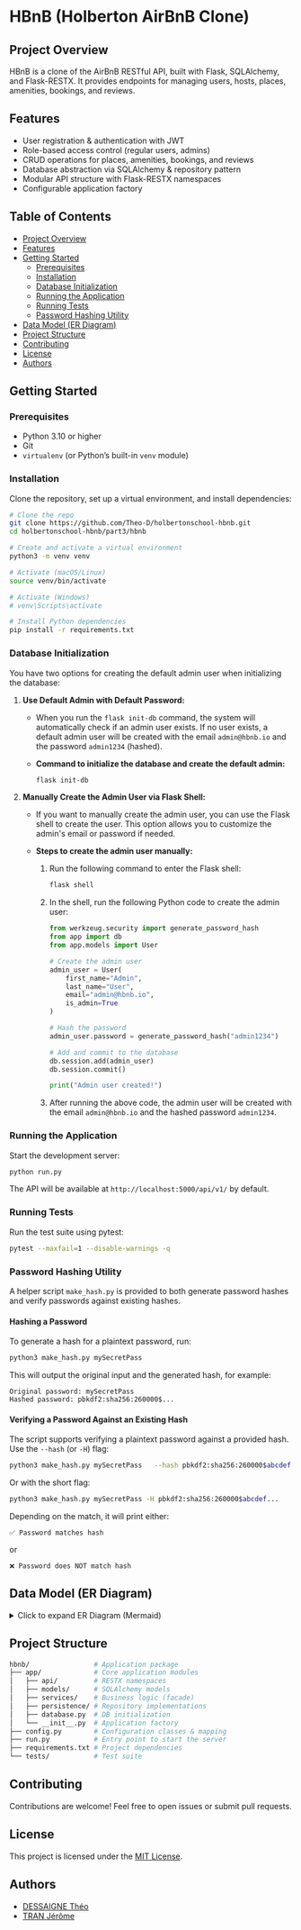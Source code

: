 
# HBnB (Holberton AirBnB Clone)

## Project Overview

HBnB is a clone of the AirBnB RESTful API, built with Flask, SQLAlchemy, and Flask-RESTX. It provides endpoints for managing users, hosts, places, amenities, bookings, and reviews.

## Features

* User registration & authentication with JWT
* Role-based access control (regular users, admins)
* CRUD operations for places, amenities, bookings, and reviews
* Database abstraction via SQLAlchemy & repository pattern
* Modular API structure with Flask-RESTX namespaces
* Configurable application factory

## Table of Contents

* [Project Overview](#project-overview)
* [Features](#features)
* [Getting Started](#getting-started)
  * [Prerequisites](#prerequisites)
  * [Installation](#installation)
  * [Database Initialization](#database-initialization)
  * [Running the Application](#running-the-application)
  * [Running Tests](#running-tests)
  * [Password Hashing Utility](#password-hashing-utility)
* [Data Model (ER Diagram)](#data-model-er-diagram)
* [Project Structure](#project-structure)
* [Contributing](#contributing)
* [License](#license)
* [Authors](#authors)

## Getting Started

### Prerequisites

* Python 3.10 or higher
* Git
* `virtualenv` (or Python’s built-in `venv` module)

### Installation

Clone the repository, set up a virtual environment, and install dependencies:

```bash
# Clone the repo
git clone https://github.com/Theo-D/holbertonschool-hbnb.git
cd holbertonschool-hbnb/part3/hbnb

# Create and activate a virtual environment
python3 -m venv venv

# Activate (macOS/Linux)
source venv/bin/activate

# Activate (Windows)
# venv\Scripts\activate

# Install Python dependencies
pip install -r requirements.txt
```

### Database Initialization

You have two options for creating the default admin user when initializing the database:

1. **Use Default Admin with Default Password:**
   - When you run the `flask init-db` command, the system will automatically check if an admin user exists. If no user exists, a default admin user will be created with the email `admin@hbnb.io` and the password `admin1234` (hashed).

   - **Command to initialize the database and create the default admin:**
     ```bash
     flask init-db
     ```

2. **Manually Create the Admin User via Flask Shell:**
   - If you want to manually create the admin user, you can use the Flask shell to create the user. This option allows you to customize the admin's email or password if needed.

   - **Steps to create the admin user manually:**
     1. Run the following command to enter the Flask shell:
        ```bash
        flask shell
        ```
     2. In the shell, run the following Python code to create the admin user:
        ```python
        from werkzeug.security import generate_password_hash
        from app import db
        from app.models import User

        # Create the admin user
        admin_user = User(
            first_name="Admin",
            last_name="User",
            email="admin@hbnb.io",
            is_admin=True
        )

        # Hash the password
        admin_user.password = generate_password_hash("admin1234")

        # Add and commit to the database
        db.session.add(admin_user)
        db.session.commit()

        print("Admin user created!")
        ```
     3. After running the above code, the admin user will be created with the email `admin@hbnb.io` and the hashed password `admin1234`.

### Running the Application

Start the development server:

```bash
python run.py
```

The API will be available at `http://localhost:5000/api/v1/` by default.

### Running Tests

Run the test suite using pytest:

```bash
pytest --maxfail=1 --disable-warnings -q
```

### Password Hashing Utility

A helper script `make_hash.py` is provided to both generate password hashes and verify passwords against existing hashes.

#### Hashing a Password

To generate a hash for a plaintext password, run:

```bash
python3 make_hash.py mySecretPass
```

This will output the original input and the generated hash, for example:

```
Original password: mySecretPass
Hashed password: pbkdf2:sha256:260000$...
```

#### Verifying a Password Against an Existing Hash

The script supports verifying a plaintext password against a provided hash. Use the `--hash` (or `-H`) flag:

```bash
python3 make_hash.py mySecretPass   --hash pbkdf2:sha256:260000$abcdef...
```

Or with the short flag:

```bash
python3 make_hash.py mySecretPass -H pbkdf2:sha256:260000$abcdef...
```

Depending on the match, it will print either:

```
✅ Password matches hash
```

or

```
❌ Password does NOT match hash
```


## Data Model (ER Diagram)

<details>
<summary>Click to expand ER Diagram (Mermaid)</summary>

```mermaid
erDiagram
  USER {
    string id PK
    string first_name
    string last_name
    string email
    string password
    boolean is_admin
    datetime created_at
    datetime updated_at
  }
  HOST {
    string id PK
  }
  PLACE {
    string id PK
    string title
    string description
    float price
    float latitude
    float longitude
    int capacity
    string user_id FK
    string host_id FK
  }
  BOOKING {
    string id PK
    string user_id FK
    string place_id FK
    date start_date
    date end_date
    float total_price
    int guest_count
  }
  REVIEW {
    string id PK
    string text
    string user_id FK
    string place_id FK
    string booking_id FK
    int rating
  }
  AMENITY {
    string id PK
    string name
  }
  PLACE_AMENITIES {
    string place_id FK
    string amenity_id FK
  }

  USER ||--o{ BOOKING : makes
  USER ||--o{ REVIEW : writes
  HOST ||--o{ PLACE : owns
  PLACE ||--o{ BOOKING : has
  PLACE ||--o{ REVIEW : receives
  BOOKING ||--|| REVIEW : is_reviewed
  PLACE ||--o{ PLACE_AMENITIES : links
  AMENITY ||--o{ PLACE_AMENITIES : links
  PLACE_AMENITIES }o--|| PLACE : belongs_to
  PLACE_AMENITIES }o--|| AMENITY : belongs_to
```

</details>

## Project Structure

```bash
hbnb/                # Application package
├── app/             # Core application modules
│   ├── api/         # RESTX namespaces
│   ├── models/      # SQLAlchemy models
│   ├── services/    # Business logic (facade)
│   ├── persistence/ # Repository implementations
│   ├── database.py  # DB initialization
│   └── __init__.py  # Application factory
├── config.py        # Configuration classes & mapping
├── run.py           # Entry point to start the server
├── requirements.txt # Project dependencies
└── tests/           # Test suite
```

## Contributing

Contributions are welcome! Feel free to open issues or submit pull requests.

## License

This project is licensed under the [MIT License](LICENSE).

## Authors

- [DESSAIGNE Théo](https://github.com/Theo-D)
- [TRAN Jérôme](https://github.com/jerome244)
